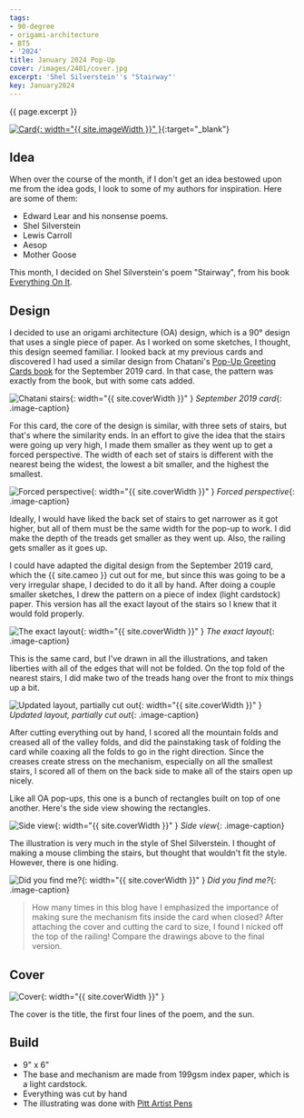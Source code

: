 ```yaml
---
tags:
- 90-degree
- origami-architecture
- BT5
- '2024'
title: January 2024 Pop-Up
cover: /images/2401/cover.jpg
excerpt: 'Shel Silverstein''s "Stairway"'
key: January2024
---
```

{{ page.excerpt }}

[![Card]({{site.baseurl}}/images/2401/popup.gif){: width="{{ site.imageWidth }}" }](/images/2401/popup.gif "Click to replay in a new tab"){:target="_blank"}

## Idea

When over the course of the month, if I don't get an idea bestowed upon me from the idea gods, I look to some of my authors for inspiration. Here are some of them:

- Edward Lear and his nonsense poems.
- Shel Silverstein
- Lewis Carroll
- Aesop
- Mother Goose

This month, I decided on Shel Silverstein's poem "Stairway", from his book [Everything On It](https://www.amazon.com/Every-Thing-Shel-Silverstein/dp/0061998168).

## Design

I decided to use an origami architecture (OA) design, which is a 90&deg; design that uses a single piece of paper. As I worked on some sketches, I thought, this design seemed familiar. I looked back at my previous cards and discovered I had used a similar design from Chatani's [Pop-Up Greeting Cards book](/books.html#pop-up-greeting-cards-a-creative-personal-touch-for-every-occasion) for the September 2019 card. In that case, the pattern was exactly from the book, but with some cats added.

![Chatani stairs](/images/2401/chatani.jpg){: width="{{ site.coverWidth }}" }
*September 2019 card*{: .image-caption}

For this card, the core of the design is similar, with three sets of stairs, but that's where the similarity ends. In an effort to give the idea that the stairs were going up very high, I made them smaller as they went up to get a forced perspective. The width of each set of stairs is different with the nearest being the widest, the lowest a bit smaller, and the highest the smallest.

![Forced perspective](/images/2401/perspective.jpg){: width="{{ site.coverWidth }}" }
*Forced perspective*{: .image-caption}

Ideally, I would have liked the back set of stairs to get narrower as it got higher, but all of them must be the same width for the pop-up to work. I did make the depth of the treads get smaller as they went up. Also, the railing gets smaller as it goes up.

I could have adapted the digital design from the September 2019 card, which the {{ site.cameo }} cut out for me, but since this was going to be a very irregular shape, I decided to do it all by hand. After doing a couple smaller sketches, I drew the pattern on a piece of index (light cardstock) paper. This version has all the exact layout of the stairs so I knew that it would fold properly.

![The exact layout](/images/2401/sketch1.jpg){: width="{{ site.coverWidth }}" }
*The exact layout*{: .image-caption}

This is the same card, but I've drawn in all the illustrations, and taken liberties with all of the edges that will not be folded. On the top fold of the nearest stairs, I did make two of the treads hang over the front to mix things up a bit.

![Updated layout, partially cut out](/images/2401/sketch2.jpg){: width="{{ site.coverWidth }}" }
*Updated layout, partially cut out*{: .image-caption}

After cutting everything out by hand, I scored all the mountain folds and creased all of the valley folds, and did the painstaking task of folding the card while coaxing all the folds to go in the right direction. Since the creases create stress on the mechanism, especially on all the smallest stairs, I scored all of them on the back side to make all of the stairs open up nicely.

Like all OA pop-ups, this one is a bunch of rectangles built on top of one another. Here's the side view showing the rectangles.

![Side view](/images/2401/side-view.jpg){: width="{{ site.coverWidth }}" }
*Side view*{: .image-caption}

The illustration is very much in the style of Shel Silverstein. I thought of making a mouse climbing the stairs, but thought that wouldn't fit the style. However, there is one hiding.

![Did you find me?](/images/2401/mouse.jpg){: width="{{ site.coverWidth }}" }
*Did you find me?*{: .image-caption}

> How many times in this blog have I emphasized the importance of making sure the mechanism fits inside the card when closed? After attaching the cover and cutting the card to size, I found I nicked off the top of the railing! Compare the drawings above to the final version.

## Cover

![Cover]({{site.baseurl}}{{page.cover}}){: width="{{ site.coverWidth }}" }

The cover is the title, the first four lines of the poem, and the sun.

## Build

- 9" x 6"
- The base and mechanism are made from 199gsm index paper, which is a light cardstock.
- Everything was cut by hand
- The illustrating was done with [Pitt Artist Pens](/supplies.html#faber-castell-pitt-artist-pens)
